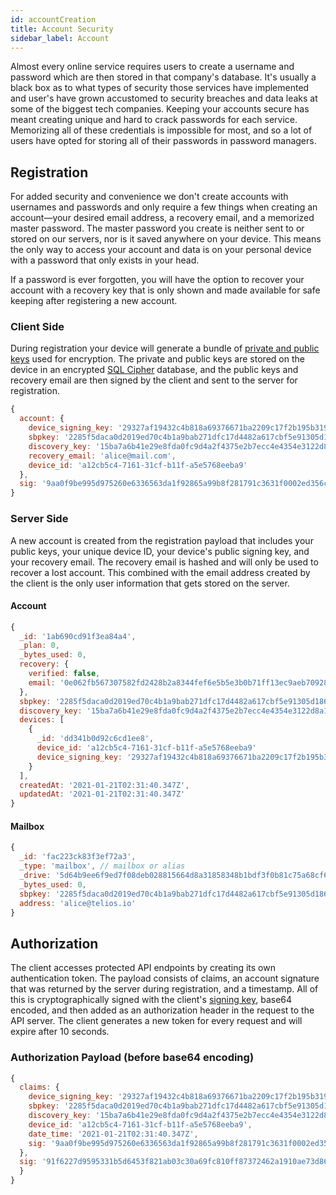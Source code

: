 ```yaml
---
id: accountCreation
title: Account Security
sidebar_label: Account
---
```


Almost every online service requires users to create a username and password which are then stored in that company's database. It's usually a black box as to what types of security those services have implemented and user's have grown accustomed to security breaches and data leaks at some of the biggest tech companies. Keeping your accounts secure has meant creating unique and hard to crack passwords for each service. Memorizing all of these credentials is impossible for most, and so a lot of users have opted for storing all of their passwords in password managers.

## Registration

For added security and convenience we don't create accounts with usernames and passwords and only require a few things when creating an account—your desired email address, a recovery email, and a memorized master password. The master password you create is neither sent to or stored on our servers, nor is it saved anywhere on your device. This means the only way to access your account and data is on your personal device with a password that only exists in your head.

If a password is ever forgotten, you will have the option to recover your account with a recovery key that is only shown and made available for safe keeping after registering a new account.

### Client Side

During registration your device will generate a bundle of [private and public keys](encryption#keypairs) used for encryption. The private and public keys are stored on the device in an encrypted [SQL Cipher](https://www.zetetic.net/sqlcipher/) database, and the public keys and recovery email are then signed by the client and sent to the server for registration.

```javascript
{
  account: {
    device_signing_key: '29327af19432c4b818a69376671ba2209c17f2b195b319b4b6799f8a70e6e38a',
    sbpkey: '2285f5daca0d2019ed70c4b1a9bab271dfc17d4482a617cbf5e91305d186d277',
    discovery_key: '15ba7a6b41e29e8fda0fc9d4a2f4375e2b7ecc4e4354e3122d8a108732518028',
    recovery_email: 'alice@mail.com',
    device_id: 'a12cb5c4-7161-31cf-b11f-a5e5768eeba9'
  },
  sig: '9aa0f9be995d975260e6336563da1f92865a99b8f281791c3631f0002ed356c04984b658a9286efb21f963d06f17147a55f109ad28c0bfb3bc2503f0676b20e0'
}

```

### Server Side

A new account is created from the registration payload that includes your public keys, your unique device ID, your device's public signing key, and your recovery email. The recovery email is hashed and will only be used to recover a lost account. This combined with the email address created by the client is the only user information that gets stored on the server.

#### Account

```javascript
{
  _id: '1ab690cd91f3ea84a4',
  _plan: 0,
  _bytes_used: 0,
  recovery: {
    verified: false,
    email: '0e062fb567307582fd2428b2a8344fef6e5b5e3b0b71ff13ec9aeb70928a3239'
  },
  sbpkey: '2285f5daca0d2019ed70c4b1a9bab271dfc17d4482a617cbf5e91305d186d277'
  discovery_key: '15ba7a6b41e29e8fda0fc9d4a2f4375e2b7ecc4e4354e3122d8a108732518028'
  devices: [
    {
      _id: 'dd341b0d92c6cd1ee8',
      device_id: 'a12cb5c4-7161-31cf-b11f-a5e5768eeba9'
      device_signing_key: '29327af19432c4b818a69376671ba2209c17f2b195b319b4b6799f8a70e6e38a'
    }
  ],
  createdAt: '2021-01-21T02:31:40.347Z',
  updatedAt: '2021-01-21T02:31:40.347Z'
}
```

#### Mailbox

```javascript
{
  _id: 'fac223ck83f3ef72a3',
  _type: 'mailbox', // mailbox or alias
  _drive: '5d64b9ee6f9ed7f08deb028815664d8a31858348b1bdf3f0b81c75a68cf6d504',
  _bytes_used: 0,
  sbpkey: '2285f5daca0d2019ed70c4b1a9bab271dfc17d4482a617cbf5e91305d186d277',
  address: 'alice@telios.io'
}
```

## Authorization

The client accesses protected API endpoints by creating its own authentication token. The payload consists of claims, an account signature that was returned by the server during registration, and a timestamp. All of this is cryptographically signed with the client's [signing key](encryption#keypairs), base64 encoded, and then added as an authorization header in the request to the API server. The client generates a new token for every request and will expire after 10 seconds.

### Authorization Payload (before base64 encoding)

```javascript
{
  claims: {
    device_signing_key: '29327af19432c4b818a69376671ba2209c17f2b195b319b4b6799f8a70e6e38a',
    sbpkey: '2285f5daca0d2019ed70c4b1a9bab271dfc17d4482a617cbf5e91305d186d277',
    discovery_key: '15ba7a6b41e29e8fda0fc9d4a2f4375e2b7ecc4e4354e3122d8a108732518028',
    device_id: 'a12cb5c4-7161-31cf-b11f-a5e5768eeba9',
    date_time: '2021-01-21T02:31:40.347Z',
    sig: '9aa0f9be995d975260e6336563da1f92865a99b8f281791c3631f0002ed356c04984b658a9286efb21f963d06f17147a55f109ad28c0bfb3bc2503f0676b20e0'
  },
  sig: '91f6227d9595331b5d6453f821ab03c30a69fc810ff87372462a1910ae73d86beaa9f9034662b02750fbb060c08fa863620e998ed950f9c1556db1695b09e62f'
  }
}
```
